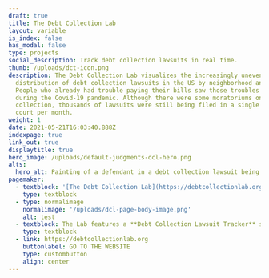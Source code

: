 ```yaml
---
draft: true
title: The Debt Collection Lab
layout: variable
is_index: false
has_modal: false
type: projects
social_description: Track debt collection lawsuits in real time.
thumb: /uploads/dct-icon.png
description: The Debt Collection Lab visualizes the increasingly uneven
  distribution of debt collection lawsuits in the US by neighborhood and race.
  People who already had trouble paying their bills saw those troubles multiply
  during the Covid-19 pandemic. Although there were some moratoriums on debt
  collection, thousands of lawsuits were still being filed in a single county
  court per month.
weight: 1
date: 2021-05-21T16:03:40.888Z
indexpage: true
link_out: true
displaytitle: true
hero_image: /uploads/default-judgments-dcl-hero.png
alts:
  hero_alt: Painting of a defendant in a debt collection lawsuit being given a default judgment on their case.
pagemaker:
  - textblock: '[The Debt Collection Lab](https://debtcollectionlab.org) visualizes the increasingly uneven distribution of debt collection lawsuits in the US by neighborhood and race. People who already had trouble paying their bills saw those troubles multiply during the Covid-19 pandemic. Although there were some moratoriums on debt collection, thousands of lawsuits were still being filed in a single county court per month. Moreover, default judgements in the process of debt collection typically treat individuals as if they have no right to respect or to redress. '
    type: textblock
  - type: normalimage
    normalimage: '/uploads/dcl-page-body-image.png'
    alt: test
  - textblock: The Lab features a **Debt Collection Lawsuit Tracker** so that debtors and their advocates can monitor in real-time the monthly updates to the number of debt cases being filed across the United States. Live charts track the number of lawsuits and default judgements over time and maps plot the denser concentrations of lawsuits in certain neighborhoods.
    type: textblock  
  - link: https://debtcollectionlab.org
    buttonlabel: GO TO THE WEBSITE
    type: custombutton
    align: center
---
```

